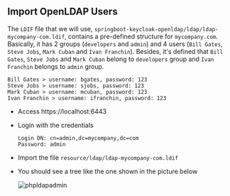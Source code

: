 ## Import OpenLDAP Users

The `LDIF` file that we will use, `springboot-keycloak-openldap/ldap/ldap-mycompany-com.ldif`, contains a pre-defined structure for `mycompany.com`. Basically, it has 2 groups (`developers` and `admin`) and 4 users (`Bill Gates`, `Steve Jobs`, `Mark Cuban` and `Ivan Franchin`). Besides, it's defined that `Bill Gates`, `Steve Jobs` and `Mark Cuban` belong to `developers` group and `Ivan Franchin` belongs to `admin` group.
```
Bill Gates > username: bgates, password: 123
Steve Jobs > username: sjobs, password: 123
Mark Cuban > username: mcuban, password: 123
Ivan Franchin > username: ifranchin, password: 123
```

- Access https://localhost:6443

- Login with the credentials
  ```
  Login DN: cn=admin,dc=mycompany,dc=com
  Password: admin
  ```

- Import the file `resource/ldap/ldap-mycompany-com.ldif`

- You should see a tree like the one shown in the picture below

  ![phpldapadmin](documentation/phpldapadmin.jpeg)
